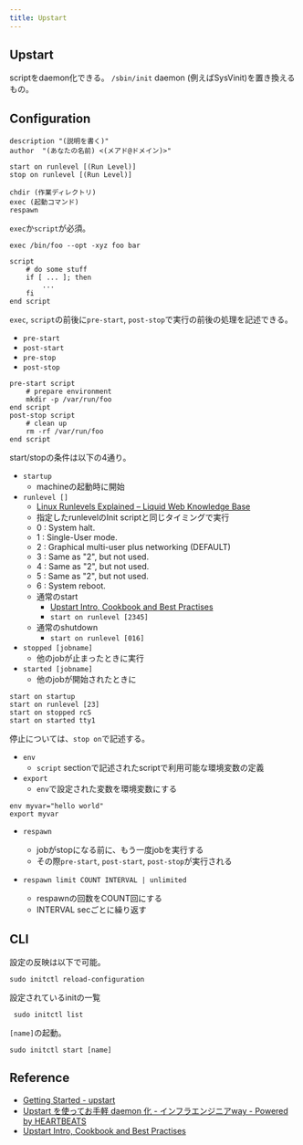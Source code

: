 ```yaml
---
title: Upstart
---
```


## Upstart
scriptをdaemon化できる。
`/sbin/init` daemon (例えばSysVinit)を置き換えるもの。


## Configuration

```
description "(説明を書く)"
author  "(あなたの名前) <(メアド@ドメイン)>"

start on runlevel [(Run Level)]
stop on runlevel [(Run Level)]

chdir (作業ディレクトリ)
exec (起動コマンド)
respawn
```

`exec`か`script`が必須。

```
exec /bin/foo --opt -xyz foo bar
```

```
script
    # do some stuff
    if [ ... ]; then
        ...
    fi
end script
```

`exec`, `script`の前後に`pre-start`, `post-stop`で実行の前後の処理を記述できる。

* `pre-start`
* `post-start`
* `pre-stop`
* `post-stop`

```
pre-start script
    # prepare environment
    mkdir -p /var/run/foo
end script
post-stop script
    # clean up
    rm -rf /var/run/foo
end script
```

start/stopの条件は以下の4通り。

* `startup`
    * machineの起動時に開始
* `runlevel []`
    * [Linux Runlevels Explained – Liquid Web Knowledge Base](https://www.liquidweb.com/kb/linux-runlevels-explained/)
    * 指定したrunlevelのInit scriptと同じタイミングで実行
    * 0 : System halt.
    * 1 : Single-User mode.
    * 2 : Graphical multi-user plus networking (DEFAULT)
    * 3 : Same as "2", but not used.
    * 4 : Same as "2", but not used.
    * 5 : Same as "2", but not used.
    * 6 : System reboot.
    * 通常のstart
        * [Upstart Intro, Cookbook and Best Practises](http://upstart.ubuntu.com/cookbook/#normal-start)
        * `start on runlevel [2345]`
    * 通常のshutdown
        * `start on runlevel [016]`
* `stopped [jobname]`
   * 他のjobが止まったときに実行
* `started [jobname]`
   * 他のjobが開始されたときに

```
start on startup
start on runlevel [23]
start on stopped rcS
start on started tty1
```

停止については、`stop on`で記述する。

* `env`
    * `script` sectionで記述されたscriptで利用可能な環境変数の定義
* `export`
    * `env`で設定された変数を環境変数にする

```
env myvar="hello world"
export myvar
```

* `respawn`
    * jobがstopになる前に、もう一度jobを実行する
    * その際`pre-start`, `post-start`, `post-stop`が実行される

* `respawn limit COUNT INTERVAL | unlimited`
    * respawnの回数をCOUNT回にする
    * INTERVAL secごとに繰り返す

## CLI

設定の反映は以下で可能。

```
sudo initctl reload-configuration
```

設定されているinitの一覧

```
 sudo initctl list
```

`[name]`の起動。

```
sudo initctl start [name]
```


## Reference
* [Getting Started - upstart](http://upstart.ubuntu.com/getting-started.html)
* [Upstart を使ってお手軽 daemon 化 - インフラエンジニアway - Powered by HEARTBEATS](https://heartbeats.jp/hbblog/2013/02/upstart-daemon.html)
* [Upstart Intro, Cookbook and Best Practises](http://upstart.ubuntu.com/cookbook/)
